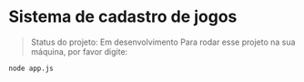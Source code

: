 # Sistema de cadastro de jogos 

> Status do projeto: Em desenvolvimento
Para rodar esse projeto na sua máquina, por favor digite:

```
node app.js
```
